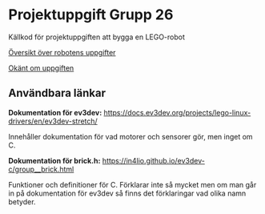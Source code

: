 # Projektuppgift Grupp 26
Källkod för projektuppgiften att bygga en LEGO-robot

[Översikt över robotens uppgifter](documentation/OVERVIEW.md)

[Okänt om uppgiften](documentation/UNKNOWN.md)

## Användbara länkar

**Dokumentation för ev3dev:** https://docs.ev3dev.org/projects/lego-linux-drivers/en/ev3dev-stretch/

Innehåller dokumentation för vad motorer och sensorer gör, men inget om C.

**Dokumentation för brick.h:** https://in4lio.github.io/ev3dev-c/group__brick.html

Funktioner och definitioner för C. Förklarar inte så mycket men om man går in på dokumentation för ev3dev så finns det förklaringar vad olika namn betyder.